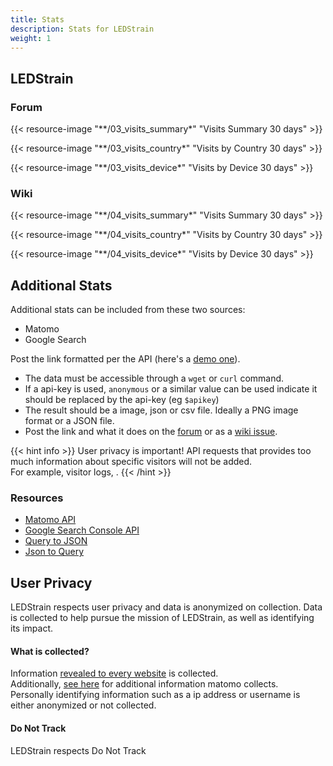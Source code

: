 ```yaml
---
title: Stats
description: Stats for LEDStrain
weight: 1
---
```


## LEDStrain
### Forum

{{< resource-image "**/03_visits_summary*" "Visits Summary 30 days" >}}  

{{< resource-image "**/03_visits_country*" "Visits by Country 30 days" >}}  

{{< resource-image "**/03_visits_device*" "Visits by Device 30 days" >}}  


### Wiki

{{< resource-image "**/04_visits_summary*" "Visits Summary 30 days" >}}  

{{< resource-image "**/04_visits_country*" "Visits by Country 30 days" >}}  

{{< resource-image "**/04_visits_device*" "Visits by Device 30 days" >}}  

## Additional Stats

Additional stats can be included from these two sources:

* Matomo
* Google Search

Post the link formatted per the API (here's a [demo one](https://demo.matomo.org/index.php?module=API&method=ImageGraph.get&idSite=3&apiModule=DevicesDetection&apiAction=getBrowsers&token_auth=anonymous&graphType=horizontalBar&period=month&date=today&width=500&height=250)).

* The data must be accessible through a `wget` or `curl` command. 
* If a api-key is used, `anonymous` or a similar value can be used indicate it should be replaced by the api-key (eg `$apikey`)
* The result should be a image, json or csv file. Ideally a PNG image format or a JSON file.
* Post the link and what it does on the [forum](https://ledstrain.org/d/803-statistics-metrics) 
or as a [wiki issue](https://github.com/ledstrain/wiki.ledstrain.org/issues).

{{< hint info >}}
User privacy is important!
API requests that provides too much information about specific visitors will not be added.  
For example, visitor logs, .
{{< /hint >}}


### Resources

* [Matomo API](https://developer.matomo.org/api-reference/reporting-api-metadata#static-image-graphs)
* [Google Search Console API](https://developers.google.com/webmaster-tools/search-console-api-original/v3/how-tos/search_analytics.html)
* [Query to JSON](https://tools.knowledgewalls.com/querystringtojson)
* [Json to Query](https://tools.knowledgewalls.com/jsontoquerystring)


## User Privacy

LEDStrain respects user privacy and data is anonymized on collection. 
Data is collected to help pursue the mission of LEDStrain, as well as identifying
its impact. 

#### What is collected?

Information [revealed to every website](https://panopticlick.eff.org/) is collected.  
Additionally, [see here](https://matomo.org/faq/general/faq_18254/) for additional
information matomo collects.  
Personally identifying information such as a ip address or username is either 
anonymized or not collected.

#### Do Not Track

LEDStrain respects Do Not Track

